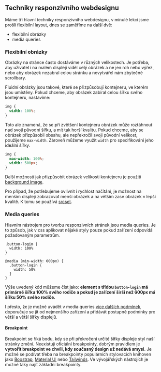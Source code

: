 ## Techniky responzivního webdesignu

Máme tři hlavní techniky responzivního webdesignu, v minulé lekci jsme prošli flexibilní layout, dnes se zaměříme na další dvě:

- flexibilní obrázky
- media queries

### Flexibilní obrázky

Obrázky na stránce často dostáváme v různých velikostech. Je potřeba, aby uživatel i na malém displeji viděl celý obrázek a ne jen roh nebo výřez, nebo aby obrázek nezabral celou stránku a nevytvářel nám zbytečné scrollbary.

Fluidní obrázky jsou takové, které se přizpůsobují kontejneru, ve kterém jsou umístěny. Pokud chceme, aby obrázek zabíral celou šířku svého kontejneru, nastavíme:

```css
img {
  width: 100%;
}
```

Toto ale znamená, že se při zvětšení kontejneru obrázek může roztáhnout nad svojí původní šířku, a mít tak horší kvalitu. Pokud chceme, aby se obrázek přizpůsobil obsahu, ale nepřekročil svoji původní velikost, použijeme `max-width`. Zároveň můžeme využít `width` pro specifikování jeho ideální šířky. 

```css
img {
  max-width: 100%;
  width: 500px;
}
```

Další možností jak přizpůsobit obrázek velikosti kontejneru je použití [background image](https://www.freecodecamp.org/news/css-background-image-with-html-example-code/).

Pro případ, že potřebujeme ovlivnit i rychlost načítání, je možnost na menším displeji zobrazovat menší obrázek a na větším zase obrázek v lepší kvalitě. K tomu se používá [srcset](https://css-tricks.com/a-guide-to-the-responsive-images-syntax-in-html/).

### Media queries

Hlavním nástrojem pro tvorbu responzivních stránek jsou media queries. Je to způsob, jak v css aplikovat nějaké styly pouze pokud zařízení odpovídá požadovaným parametrům.

```
.button-login {
  width: 100%
}

@media (min-width: 600px) {
  .button-login {
    width: 50%
  }
}
```

Výše uvedený kód můžeme číst jako:
**element s třídou `button-login` má primárně šířku 100% svého rodiče a pokud je zařízení širší než 600px má šířku 50% svého rodiče.**

I přesto, že je možné uvádět v media queries [více dalších podmínek](https://developer.mozilla.org/en-US/docs/Web/CSS/Media_Queries/Using_media_queries), doporučuje se jít od nejmenšího zařízení a přidávát postupně podmínky pro větší a větší šířky displejů.

#### Breakpoint

Breakpoint se říká bodu, kdy se při překročení určité šířky displeje styl naší stránky změní. Neexistují oficiální breakpointy, dobrým pravidlem je **vytvořit breakpoint ve chvíli, kdy současný design už nedává smysl.** Je možné se podívat třeba na breakpointy populárních stylovacích knihoven jako [Boostrap](https://getbootstrap.com/docs/5.0/layout/breakpoints/), [Material UI](https://mui.com/customization/breakpoints/) nebo [Tailwinds](https://tailwindcss.com/docs/screens). Ve vývojářských nástrojích je možné taky najít základní breakpointy.
